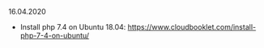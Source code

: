 16.04.2020

- Install php 7.4 on Ubuntu 18.04: https://www.cloudbooklet.com/install-php-7-4-on-ubuntu/
